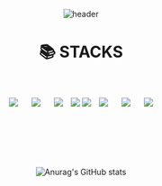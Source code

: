 <div align=center>

![header](https://capsule-render.vercel.app/api?type=waving&color=23C8D2&height=120&animation=fadeIn&section=footer&text=🐢&fontAlign=70)

</div>

<div align=center><h1>📚 STACKS</h1></div>

<br>
<br>

<div align=center> 
<img src="https://img.shields.io/badge/.NET-512BD4?style=flat-square&logo=.NET&logoColor=white" style="height : auto; margin-left : 10px; margin-right : 10px;"/> 
  <img src="https://img.shields.io/badge/C%23-452170?style=flat-square&logo=C%23&logoColor=white" style="height : auto; margin-left : 10px; margin-right : 10px;"/> 
  <img src="https://img.shields.io/badge/vb.net-A9225C?style=flat-square&logo=vb.net&logoColor=white" style="height : auto; margin-left : 10px; margin-right : 10px;"/> 
  <img src="https://img.shields.io/badge/Java-007396?style=flat-square&logo=OpenJDK&logoColor=white"/> 
  <img src="https://img.shields.io/badge/javascript-F7DF1E?style=flat-square&logo=javascript&logoColor=white"/> 
  <img src="https://img.shields.io/badge/MariaDB-003545?style=flat-square&logo=MariaDB&logoColor=white" style="height : auto; margin-left : 10px; margin-right : 10px;"/> 
  <img src="https://img.shields.io/badge/oracle-F80000?style=flat-square&logo=oracle&logoColor=white" style="height : auto; margin-left : 10px; margin-right : 10px;"/> 
  <img src="https://img.shields.io/badge/centos-262577?style=flat-square&logo=centos&logoColor=white" style="height : auto; margin-left : 10px; margin-right : 10px;"/>
</div>

<br>

<div align=center><h1></h1></div>

<br>
<br>

<div align=center> 
  
![Anurag's GitHub stats](https://github-readme-stats.vercel.app/api?username=Gitkonium&show_icons=true&theme=highcontrast)

</div>

